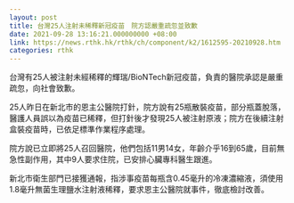```yaml
---
layout: post
title: 台灣25人注射未稀釋新冠疫苗　院方認嚴重疏忽並致歉
date: 2021-09-28 13:16:21.000000000 +08:00
link: https://news.rthk.hk/rthk/ch/component/k2/1612595-20210928.htm
categories: rthk
---
```


台灣有25人被注射未經稀釋的輝瑞/BioNTech新冠疫苗，負責的醫院承認是嚴重疏忽，向社會致歉。

25人昨日在新北市的恩主公醫院打針，院方說有25瓶散裝疫苗，部分瓶蓋脫落，醫護人員誤以為疫苗已稀釋，但打針後才發現25人被注射原液；院方在後續注射盒裝疫苗時，已依足標準作業程序處理。

院方說已立即將25人召回醫院，他們包括11男14女，年齡介乎16到65歲，目前無急性副作用，其中9人要求住院，已安排心臟專科醫生跟進。

新北市衛生部門已接獲通報，指涉事疫苗每瓶含0.45毫升的冷凍濃縮液，須使用1.8毫升無菌生理鹽水注射液稀釋，要求恩主公醫院就事件，徹底檢討改善。
